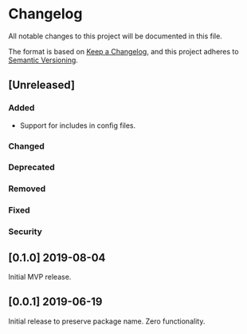 # Changelog
All notable changes to this project will be documented in this file.

The format is based on [Keep a Changelog](https://keepachangelog.com/en/1.0.0/),
and this project adheres to [Semantic Versioning](https://semver.org/spec/v2.0.0.html).

## [Unreleased]

### Added
* Support for includes in config files.

### Changed

### Deprecated

### Removed

### Fixed

### Security

## [0.1.0] 2019-08-04
Initial MVP release.

## [0.0.1] 2019-06-19
Initial release to preserve package name. Zero functionality.